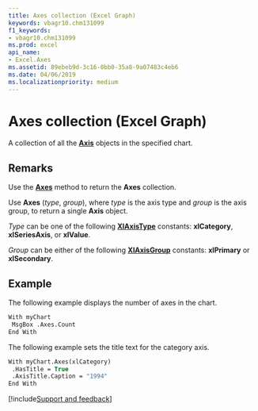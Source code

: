 ```yaml
---
title: Axes collection (Excel Graph)
keywords: vbagr10.chm131099
f1_keywords:
- vbagr10.chm131099
ms.prod: excel
api_name:
- Excel.Axes
ms.assetid: 89ebeb9d-3c16-0bb0-35a8-9a07483c4eb6
ms.date: 04/06/2019
ms.localizationpriority: medium
---
```



# Axes collection (Excel Graph)

A collection of all the **[Axis](Excel.Axis-graph-object.md)** objects in the specified chart.


## Remarks

Use the **[Axes](excel.axes-graph-method.md)** method to return the **Axes** collection. 

Use **Axes** (_type_, _group_), where _type_ is the axis type and _group_ is the axis group, to return a single **Axis** object.

_Type_ can be one of the following **[XlAxisType](excel.xlaxistype.md)** constants: **xlCategory**, **xlSeriesAxis**, or **xlValue**.

_Group_ can be either of the following **[XlAxisGroup](excel.xlaxisgroup.md)** constants: **xlPrimary** or **xlSecondary**. 


## Example

The following example displays the number of axes in the chart.

```vb
With myChart 
 MsgBox .Axes.Count 
End With
```

The following example sets the title text for the category axis.

```vb
With myChart.Axes(xlCategory) 
 .HasTitle = True 
 .AxisTitle.Caption = "1994" 
End With
```


[!include[Support and feedback](~/includes/feedback-boilerplate.md)]